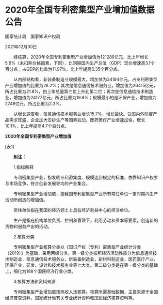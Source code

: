 # 2020年全国专利密集型产业增加值数据公告

国家统计局　国家知识产权局

2021年12月30日

　　经核算，2020年全国专利密集型产业增加值为121289亿元，比上年增长5.8%（未扣除价格因素，下同），比同期国内生产总值（GDP）现价增速高3.1个百分点；占GDP的比重为11.97%，比上年提高0.35个百分点。

　　从内部结构看，新装备制造业规模最大，增加值为34194亿元，占专利密集型产业增加值的比重为28.2%；其次是信息通信技术服务业，增加值为26415亿元，所占比重为21.8%，由上年总量第三位上升到第二位；再次是信息通信技术制造业，增加值为24177亿元，所占比重为19.9%；规模最小的是环保产业，增加值为2748亿元，所占比重为2.3%。

　　从增长速度看，信息通信技术服务业增长15.7%，增长最快。受国内外防疫产品需求旺盛、企业加大安排生产等因素拉动，医药医疗产业增速加快，增长10.1%，比上年提高4.7个百分点。

**2020年全国专利密集型产业增加值**

\[表1\]

　　**附注：**

　　1.指标解释

　　专利密集型产业，指发明专利密集度、规模达到规定的标准，依靠知识产权参与市场竞争，符合创新发展导向的产业集合。

　　专利密集型产业增加值，指我国专利密集型产业所有常住单位一定时期内生产活动所创造的增加值。

　　常住单位指在我国的经济领土上具有经济利益中心的经济单位。

　　生产是指在机构单位负责、控制和管理下，利用劳动和资本等要素，创造新的货物和服务产出的活动。

　　2.核算分类

　　专利密集型产业核算分类以《知识产权（专利）密集型产业统计分类（2019）》为基础，采用两级分类。第一级分类按照经济活动性质分为信息通信技术制造业，信息通信技术服务业，新装备制造业，新材料制造业，医药医疗产业，环保产业，研发、设计和技术服务业等七大类。第二级分类是在第一级分类的基础上，细化为188个国民经济行业小类。

　　3.核算方法和资料来源

　　专利密集型产业增加值按照收入法核算。核算所需基础数据，主要来源于全国经济普查资料，国家统计局有关专业统计资料和国民经济核算资料等。